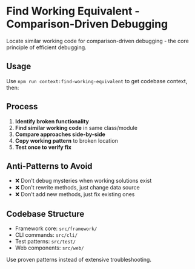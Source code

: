 # Find Working Equivalent - Comparison-Driven Debugging

Locate similar working code for comparison-driven debugging - the core principle of efficient debugging.

## Usage  
Use `npm run context:find-working-equivalent` to get codebase context, then:

## Process
1. **Identify broken functionality**
2. **Find similar working code** in same class/module  
3. **Compare approaches side-by-side**
4. **Copy working pattern** to broken location
5. **Test once to verify fix**

## Anti-Patterns to Avoid
- ❌ Don't debug mysteries when working solutions exist
- ❌ Don't rewrite methods, just change data source  
- ❌ Don't add new methods, just fix existing ones

## Codebase Structure
- Framework core: `src/framework/`
- CLI commands: `src/cli/`
- Test patterns: `src/test/`
- Web components: `src/web/`

Use proven patterns instead of extensive troubleshooting.